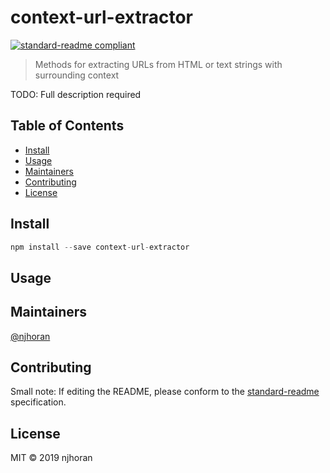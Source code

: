 # context-url-extractor

[![standard-readme compliant](https://img.shields.io/badge/standard--readme-OK-green.svg?style=flat-square)](https://github.com/RichardLitt/standard-readme)

> Methods for extracting URLs from HTML or text strings with surrounding context

TODO: Full description required

## Table of Contents

- [Install](#install)
- [Usage](#usage)
- [Maintainers](#maintainers)
- [Contributing](#contributing)
- [License](#license)

## Install

```javascript
npm install --save context-url-extractor
```

## Usage

## Maintainers

[@njhoran](https://github.com/njhoran)

## Contributing

Small note: If editing the README, please conform to the [standard-readme](https://github.com/RichardLitt/standard-readme) specification.

## License

MIT © 2019 njhoran
